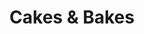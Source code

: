 ---
title: "Cakes & Bakes"
url: /lahore/cakes-und-bakes-street-155-sec-m-und-l-ph-1/
shop: Bäckerei
---